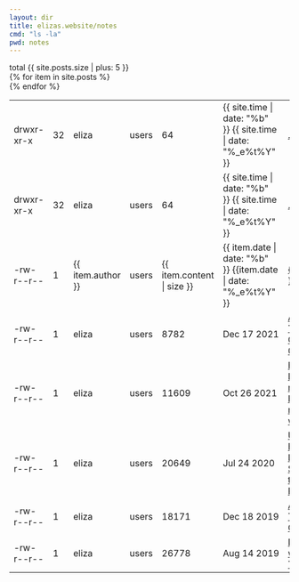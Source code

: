 ```yaml
---
layout: dir
title: elizas.website/notes
cmd: "ls -la"
pwd: notes
---
```


<nav class="term">
    total {{ site.posts.size | plus: 5 }}
</nav>
<table class="term">
    <nav class="term">
        <tr>
            <td>drwxr-xr-x</td>
            <td class = "term num">32</td>
            <td>eliza</td>
            <td>users</td>
            <td class = "term size">64</td>
            <td>{{ site.time | date: "%b" }}&nbsp;{{ site.time | date: "%_e%t%Y" }}</td>
            <td><a class="term-nav file" href="">.</a></td>
        </tr>
    </nav>
    <nav class="term">
        <tr>
            <td>drwxr-xr-x</td>
            <td class = "term num">32</td>
            <td>eliza</td>
            <td>users</td>
            <td class = "term size">64</td>
            <td>{{ site.time | date: "%b" }}&nbsp;{{ site.time | date: "%_e%t%Y" }}</td>
            <td><a class="term-nav file" href="/index.html">..</a></td>
        </tr>
    </nav>
    {% for item in site.posts %}
    <nav class="term">
    <tr>
        <td>-rw-r--r--</td>
        <td class = "term num">1</td>
        <td>{{ item.author }}</td>
        <td>users</td>
        <td class = "term size">{{ item.content | size }}</td>
        <td>{{ item.date | date: "%b" }}&nbsp;{{item.date | date: "%_e%t%Y" }}</td>
        <td><a class="term-nav file" href="{{ item.url }}">{{ item.title }}</a></td>
    </tr>
    </nav>
    {% endfor %}
        <nav class="term">
        <tr>
        <td>-rw-r--r--</td>
        <td class = "term num">1</td>
        <td>eliza</td>
        <td>users</td>
        <td class = "term size">8782</td>
        <td>Dec&nbsp;17&nbsp;2021</td>
        <td><a class="term-nav symlink" href="https://tokio.rs/blog/2021-12-announcing-tokio-console">Announcing Tokio Console 0.1</a></td>
    </tr>
    </nav>
    <nav class="term">
        <tr>
        <td>-rw-r--r--</td>
        <td class = "term num">1</td>
        <td>eliza</td>
        <td>users</td>
        <td class = "term size">11609</td>
        <td>Oct&nbsp;26&nbsp;2021</td>
        <td><a class="term-nav symlink" href="https://linkerd.io/2021/10/26/how-linkerd-retries-http-requests-with-bodies/">How Linkerd retries HTTP requests with bodies</a></td>
    </tr>
    </nav>
    <nav class="term">
    <tr>
        <td>-rw-r--r--</td>
        <td class = "term num">1</td>
        <td>eliza</td>
        <td>users</td>
        <td class = "term size">20649</td>
        <td>Jul&nbsp;24&nbsp;2020</td>
        <td><a class="term-nav symlink" href="https://linkerd.io/2020/07/23/under-the-hood-of-linkerds-state-of-the-art-rust-proxy-linkerd2-proxy/">Under the Hood of Linkerd's State-of-the-Art Rust Proxy</a></td>
    </tr>
    </nav>
    <nav class="term">
    <tr>
        <td>-rw-r--r--</td>
        <td class = "term num">1</td>
        <td>eliza</td>
        <td>users</td>
        <td class = "term size">18171</td>
        <td>Dec&nbsp;18&nbsp;2019</td>
        <td><a class="term-nav symlink" href="https://tokio.rs/blog/2019-12-compat/">Announcing Tokio-Compat</a></td>
    </tr>
    </nav>
    <nav class="term">
    <tr>
        <td>-rw-r--r--</td>
        <td class = "term num">1</td>
        <td>eliza</td>
        <td>users</td>
        <td class = "term size">26778</td>
        <td>Aug&nbsp;14&nbsp;2019</td>
        <td><a class="term-nav symlink" href="https://tokio.rs/blog/2019-08-tracing/">Diagnostics with Tracing</a></td>
    </tr>
    </nav>
</table>
